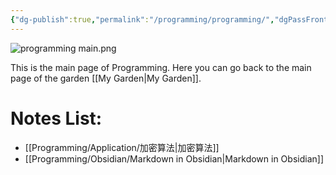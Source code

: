 ```yaml
---
{"dg-publish":true,"permalink":"/programming/programming/","dgPassFrontmatter":true}
---
```


![programming main.png](/img/user/Doc%20and%20Pic/Pics/programming%20main.png)

This is the main page of Programming.
Here you can go back to the main page of the garden [[My Garden\|My Garden]].

# Notes List:
- [[Programming/Application/加密算法\|加密算法]]
- [[Programming/Obsidian/Markdown in Obsidian\|Markdown in Obsidian]]